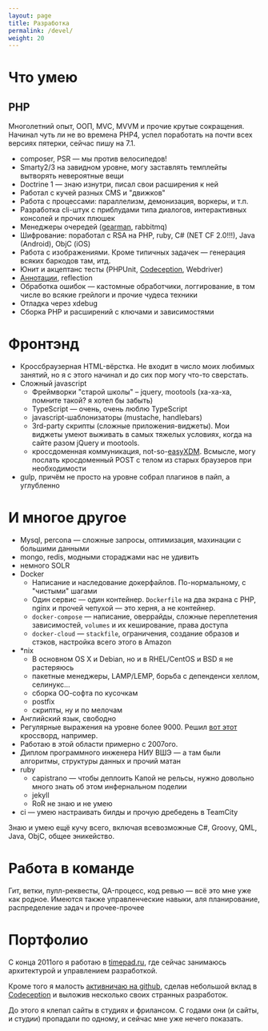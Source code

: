 ```yaml
---
layout: page
title: Разработка
permalink: /devel/
weight: 20
---
```


# Что умею

## PHP
Многолетний опыт, ООП, MVC, MVVM и прочие крутые сокращения. Начинал чуть ли не во времена PHP4, успел поработать на почти всех версиях пятерки, сейчас пишу на 7.1.

* composer, PSR — мы против велосипедов!
* Smarty2/3 на завидном уровне, могу заставлять темплейты вытворять невероятные вещи
* Doctrine 1 — знаю изнутри, писал свои расширения к ней
* Работал с кучей разных CMS и "движков"
* Работа с процессами: параллелизм, демонизация, воркеры, и т.п.
* Разработка cli-штук с приблудами типа диалогов, интерактивных консолей и прочих плюшек
* Менеджеры очередей ([gearman](http://gearman.org/), rabbitmq)
* Шифрование: поработал с RSA на PHP, ruby, C# (NET CF 2.0!!!), Java (Android), ObjC (iOS)
* Работа с изображениями. Кроме типичных задачек — генерация всяких баркодов там, итд.
* Юнит и акцептанс тесты (PHPUnit, [Codeception](http://codeception.com/), Webdriver)
* [Аннотации](https://github.com/doctrine/annotations), reflection
* Обработка ошибок — кастомные обработчики, логгирование, в том числе во всякие грейлоги и прочие чудеса техники
* Отладка через xdebug
* Сборка PHP и расширений с ключами и зависимостями

# Фронтэнд
* Кроссбраузерная HTML-вёрстка. Не входит в число моих любимых занятий, но я с этого начинал и до сих пор могу что-то сверстать.
* Сложный javascript
  * Фреймворки "старой школы" – jquery, mootools (ха-ха-ха, помните такой? я хотел бы забыть)
  * TypeScript — очень, очень люблю TypeScript
  * javascript-шаблонизаторы (mustache, handlebars)
  * 3rd-party скрипты (сложные приложения-виджеты). Мои виджеты умеют выживать в самых тяжелых условиях, когда на сайте разом jQuery и mootools.
  * кроссдоменная коммуникация, not-so-[easyXDM](http://easyxdm.net/wp/). Всмысле, могу послать кросдоменный POST с телом из старых браузеров при необходимости
* gulp, причём не просто на уровне собрал плагинов в пайп, а углубленно

# И многое другое
* Mysql, percona — сложные запросы, оптимизация, махинации с большими данными
* mongo, redis, модными стораджами нас не удивить
* немного SOLR
* Docker
  * Написание и наследование докерфайлов. По-нормальному, с "чистыми" шагами
  * Один сервис — один контейнер. `Dockerfile` на два экрана с PHP, nginx и прочей чепухой — это херня, а не контейнер.
  * `docker-compose` — написание, оверрайды, сложные переплетения зависимостей, `volumes` и их кеширование, права доступа
  * `docker-cloud` — `stackfile`, ограничения, создание образов и стэков, настройка всего этого в Amazon
* *nix
  * В основном OS X и Debian, но и в RHEL/CentOS и BSD я не растеряюсь
  * пакетные менеджеры, LAMP/LEMP, борьба с депенденси хеллом, селинукс...
  * сборка ОО-софта по кусочкам
  * postfix
  * скрипты, ну и по мелочам
* Английский язык, свободно
* Регулярные выражения на уровне более 9000. Решил [вот этот](http://habrahabr.ru/post/168591/) кроссворд, например.
* Работаю в этой области примерно с 2007ого.
* Диплом программного инженера НИУ ВШЭ — а там были алгоритмы, структуры данных и прочий матан
* ruby
  * capistrano — чтобы деплоить Капой не рельсы, нужно довольно много знать об этом инфернальном поделии
  * jekyll
  * RoR не знаю и не умею
* ci — умею настраивать билды и прочую дребедень в TeamCity

Знаю и умею ещё кучу всего, включая всевозможные C#, Groovy, QML, Java, ObjC, общее эникейство.

# Работа в команде
Гит, ветки, пулл-реквесты, QA-процесс, код ревью — всё это мне уже как родное. Имеются также управленческие навыки, аля планирование, распределение задач и прочее-прочее

# Портфолио

C конца 2011ого я работаю в [timepad.ru](https://timepad.ru/), где сейчас занимаюсь архитектурой и управлением разработкой.

Кроме того я малость [активничаю на github](/projects/), сделав небольшой вклад в [Codeception](http://codeception.com/) и выложив несколько своих странных разработок.

До этого я клепал сайты в студиях и фрилансом. С годами они (и сайты, и студии) пропадали по одному, и сейчас мне уже нечего показать.
